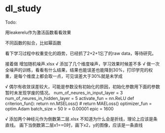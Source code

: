 # dl_study

Todo:

用leakerelu作为激活函数看看效果

不同函数的拟合，比如幂函数

看下学习过程中权重变化的趋势，已经抓了2+2+1忘了的raw data，等待研究。

接着做 增加随机噪声.xlsx
√ 添加了几个维度噪声，学习效果时候差不多
√ 做一次全噪声的训练，看看有什么结果，结果也能误差也能降到30%，打印学完的权重，是每个维度上都会取一点，可见误差大于30%就是未学成

√ 偶尔有收敛误差较大，可能是参数没有初始化的原因，初始化参数用下面的参数暂时未发现学废的情况。
num_of_neures_in_input_layer = 3
num_of_neures_in_hidden_layer = 5
activate_fun = nn.ReLU
def criterion_fun():
    return nn.MSELoss()
    # return MAELoss()
optimizer_fun = optim.Adam
batch_size = 50
lr = 0.00001
epic = 1600

√ 添加两个神经元作为倒数第二层.xlsx
不知道为什么会是折线，理论上应该是条直线。
画下当倒数第二层x1==0时，画下x2，y的图像，应该是一条直线

